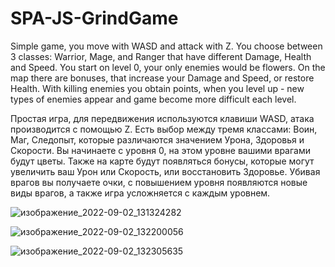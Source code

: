 # SPA-JS-GrindGame

Simple game, you move with WASD and attack with Z. You choose between 3 classes: Warrior, Mage, and Ranger that have different Damage, Health and Speed.
You start on level 0, your only enemies would be flowers. On the map there are bonuses, that increase your Damage and Speed, or restore Health. With killing enemies you obtain points, when you level up - new types of enemies appear and game become more difficult each level.

Простая игра, для передвижения используются клавиши WASD, атака производится с помощью Z. Есть выбор между тремя классами: Воин, Маг, Следопыт, которые различаются значением Урона, Здоровья и Скорости. Вы начинаете с уровня 0, на этом уровне вашими врагами будут цветы. Также на карте будут появляться бонусы, которые могут увеличить ваш Урон или Скорость, или восстановить Здоровье. Убивая врагов вы получаете очки, с повышением уровня появляются новые виды врагов, а также игра усложняется с каждым уровнем.

![изображение_2022-09-02_131324282](https://user-images.githubusercontent.com/87389745/188117831-501e3c31-4367-4611-ba00-9538590928e7.png)

![изображение_2022-09-02_132200056](https://user-images.githubusercontent.com/87389745/188119318-f196625e-4437-433e-8b37-0ae3a64bb7be.png)

![изображение_2022-09-02_132305635](https://user-images.githubusercontent.com/87389745/188119521-95119e0b-e1cf-4576-8f07-86ca29b46ff5.png)
